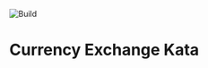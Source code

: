 ![Build](https://github.com/tjanek/currency-exchange-kata/actions/workflows/build.yml/badge.svg)

# Currency Exchange Kata


